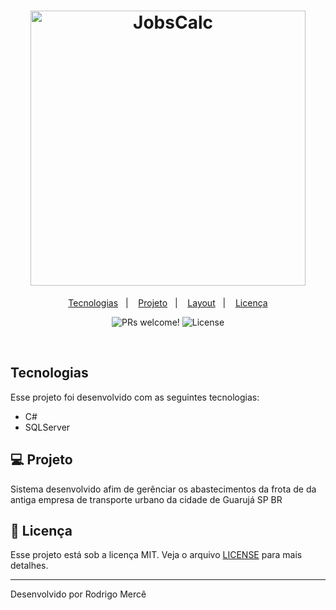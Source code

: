 <h1 align="center">
  <img alt="JobsCalc" title="JobsCalc" src="https://i.imgur.com/ZnvRwte.jpg" width="440px" />
</h1>

<p align="center">
  <a href="#-tecnologias">Tecnologias</a>&nbsp;&nbsp;&nbsp;|&nbsp;&nbsp;&nbsp;
  <a href="#-projeto">Projeto</a>&nbsp;&nbsp;&nbsp;|&nbsp;&nbsp;&nbsp;
  <a href="#-layout">Layout</a>&nbsp;&nbsp;&nbsp;|&nbsp;&nbsp;&nbsp;
  <a href="#memo-licença">Licença</a>
</p>

<p align="center">
 <img src="https://img.shields.io/static/v1?label=PRs&message=welcome&color=49AA26&labelColor=000000" alt="PRs welcome!" />

  <img alt="License" src="https://img.shields.io/static/v1?label=license&message=MIT&color=49AA26&labelColor=000000">
</p>

<br>


##  Tecnologias

Esse projeto foi desenvolvido com as seguintes tecnologias:

- C#
- SQLServer

## 💻 Projeto

Sistema desenvolvido afim de gerênciar os abastecimentos da frota de  da antiga empresa de transporte urbano da cidade de Guarujá SP BR 


## :memo: Licença

Esse projeto está sob a licença MIT. Veja o arquivo [LICENSE](LICENSE.md) para mais detalhes.

---

Desenvolvido por Rodrigo Mercê
